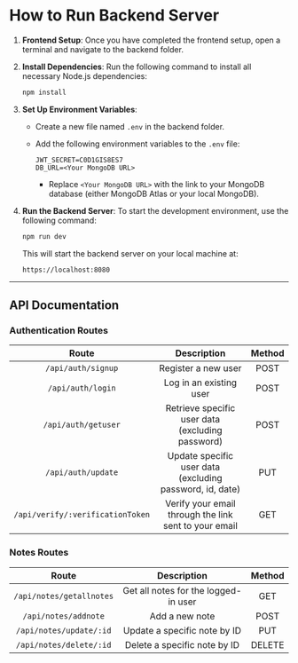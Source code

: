 # How to Run Backend Server

1. **Frontend Setup**: Once you have completed the frontend setup, open a terminal and navigate to the backend folder.

2. **Install Dependencies**: Run the following command to install all necessary Node.js dependencies:

   ```bash
   npm install
   ```

3. **Set Up Environment Variables**:

   - Create a new file named `.env` in the backend folder.
   - Add the following environment variables to the `.env` file:

     ```plaintext
     JWT_SECRET=C0D1GIS8ES7
     DB_URL=<Your MongoDB URL>
     ```

     - Replace `<Your MongoDB URL>` with the link to your MongoDB database (either MongoDB Atlas or your local MongoDB).

4. **Run the Backend Server**: To start the development environment, use the following command:

   ```bash
   npm run dev
   ```

   This will start the backend server on your local machine at:

   ```plaintext
   https://localhost:8080
   ```

---

## API Documentation

### Authentication Routes

|        Route        |                       Description                        | Method |
| :-----------------: | :------------------------------------------------------: | :----: |
| `/api/auth/signup`  |                   Register a new user                    |  POST  |
|  `/api/auth/login`  |                 Log in an existing user                  |  POST  |
| `/api/auth/getuser` |     Retrieve specific user data (excluding password)     |  POST  |
| `/api/auth/update`  | Update specific user data (excluding password, id, date) |  PUT   |
| `/api/verify/:verificationToken` | Verify your email through the link sent to your email | GET |

### Notes Routes

|          Route           |             Description              | Method |
| :----------------------: | :----------------------------------: | :----: |
| `/api/notes/getallnotes` | Get all notes for the logged-in user |  GET   |
|   `/api/notes/addnote`   |            Add a new note            |  POST  |
| `/api/notes/update/:id`  |     Update a specific note by ID     |  PUT   |
| `/api/notes/delete/:id`  |     Delete a specific note by ID     | DELETE |
